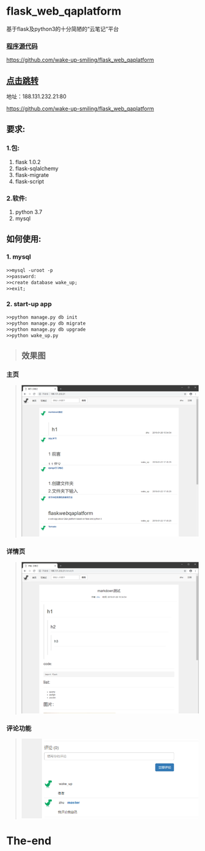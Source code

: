 


# flask_web_qaplatform
基于flask及python3的十分简陋的“云笔记”平台

### [程序源代码](https://github.com/wake-up-smiling/flask_web_qaplatform)

https://github.com/wake-up-smiling/flask_web_qaplatform

## [点击跳转](htp://188.131.232.21) 

地址：188.131.232.21:80


https://github.com/wake-up-smiling/flask_web_qaplatform

## 要求:

### 1.包:
1. flask 1.0.2
2. flask-sqlalchemy
3. flask-migrate
4. flask-script
### 2.软件:
1. python 3.7
2. mysql


## 如何使用:
### 1. mysql
```
>>mysql -uroot -p
>>password:
>>create database wake_up;
>>exit;
```

### 2. start-up app
```
>>python manage.py db init
>>python manage.py db migrate
>>python manage.py db upgrade
>>python wake_up.py
```

> ## 效果图
### 主页
 
>![image](pic/index.png)

### 详情页

>![image](pic/detail.png)

### 评论功能

>![image](pic/comment.png)

# The-end




